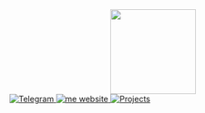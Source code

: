 <div id="header" align="center">
  <img src="https://media.giphy.com/media/cUAGuLiEcTBwRfkAQq/giphy.gif" width="150"/>
</div>

<div id="badges">
  <a href="https://t.me/LilAladin">
    <img src="https://img.shields.io/badge/-Telegram-blue?color=blue&logo=Telegram&logoColor=black" alt="Telegram"/>
  </a>
  <a href="https://lilaladin.uz">
    <img src="https://img.shields.io/badge/website-000000?style=for-the-badge&logo=About.me&logoColor=white" alt="me website"/>
  </a>
  <a href="https://t.me/LilAladinBio">
    <img src="https://img.shields.io/badge/-Projects-blue?color=blue&logo=Telegram&logoColor=black" alt="Projects"/>
  </a>
</div>
